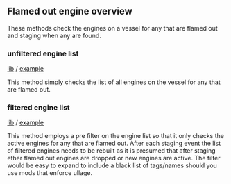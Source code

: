 ## Flamed out engine overview

These methods check the engines on a vessel for any that are flamed out and staging when any are found.

### unfiltered engine list

[lib](unfiltered_engine_list.ks) / [example](unfiltered_engine_list_example.ks)

This method simply checks the list of all engines on the vessel for any that are flamed out.

### filtered engine list

[lib](filtered_engine_list.ks) / [example](filtered_engine_list_example.ks)

This method employs a pre filter on the engine list so that it only checks the active engines for any that are flamed out.
After each staging event the list of filtered engines needs to be rebuilt as it is presumed that after staging ether flamed out engines are dropped or new engines are active.
The filter would be easy to expand to include a black list of tags/names should you use mods that enforce ullage.